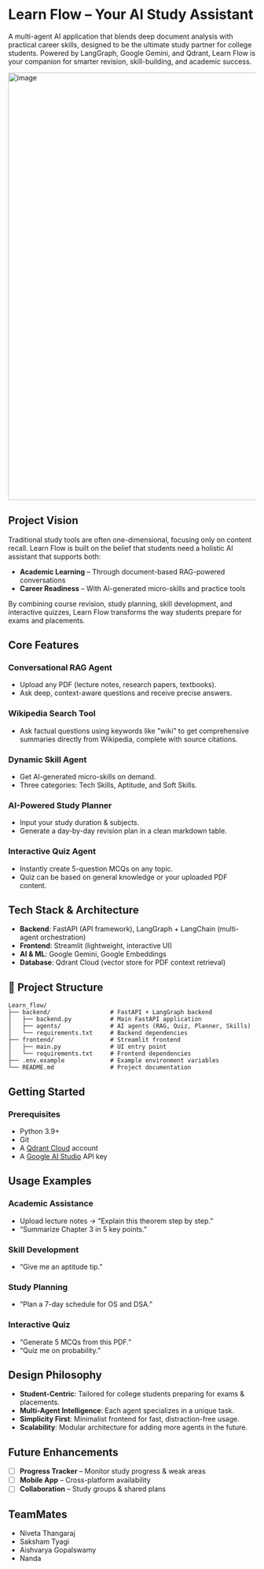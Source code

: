 # Learn Flow – Your AI Study Assistant

A multi-agent AI application that blends deep document analysis with practical career skills, designed to be the ultimate study partner for college students. Powered by LangGraph, Google Gemini, and Qdrant, Learn Flow is your companion for smarter revision, skill-building, and academic success.

<img width="1880" height="868" alt="image" src="https://github.com/user-attachments/assets/6f1ec876-b5d5-42db-b5b8-3de7731d842c" />




## Project Vision

Traditional study tools are often one-dimensional, focusing only on content recall.
Learn Flow is built on the belief that students need a holistic AI assistant that supports both:

*   **Academic Learning** – Through document-based RAG-powered conversations
*   **Career Readiness** – With AI-generated micro-skills and practice tools

By combining course revision, study planning, skill development, and interactive quizzes, Learn Flow transforms the way students prepare for exams and placements.

## Core Features

### Conversational RAG Agent
*   Upload any PDF (lecture notes, research papers, textbooks).
*   Ask deep, context-aware questions and receive precise answers.


### Wikipedia Search Tool
*   Ask factual questions using keywords like "wiki" to get comprehensive summaries directly from Wikipedia, complete with source citations.


### Dynamic Skill Agent
*   Get AI-generated micro-skills on demand.
*   Three categories: Tech Skills, Aptitude, and Soft Skills.



### AI-Powered Study Planner
*   Input your study duration & subjects.
*   Generate a day-by-day revision plan in a clean markdown table.




### Interactive Quiz Agent
*   Instantly create 5-question MCQs on any topic.
*   Quiz can be based on general knowledge or your uploaded PDF content.




## Tech Stack & Architecture

*   **Backend**: FastAPI (API framework), LangGraph + LangChain (multi-agent orchestration)
*   **Frontend**: Streamlit (lightweight, interactive UI)
*   **AI & ML**: Google Gemini, Google Embeddings
*   **Database**: Qdrant Cloud (vector store for PDF context retrieval)

## 📂 Project Structure
```
Learn_flow/
├── backend/                 # FastAPI + LangGraph backend
│   ├── backend.py           # Main FastAPI application
│   ├── agents/              # AI agents (RAG, Quiz, Planner, Skills)
│   └── requirements.txt     # Backend dependencies
├── frontend/                # Streamlit frontend
│   ├── main.py              # UI entry point
│   └── requirements.txt     # Frontend dependencies
├── .env.example             # Example environment variables
└── README.md                # Project documentation
```

## Getting Started
### Prerequisites

*   Python 3.9+
*   Git
*   A [Qdrant Cloud](https://cloud.qdrant.io/) account
*   A [Google AI Studio](https://aistudio.google.com/) API key


## Usage Examples

### Academic Assistance
*   Upload lecture notes → “Explain this theorem step by step.”
*   “Summarize Chapter 3 in 5 key points.”

### Skill Development
*   “Give me an aptitude tip.”

### Study Planning
*   “Plan a 7-day schedule for OS and DSA.”

### Interactive Quiz
*   “Generate 5 MCQs from this PDF.”
*   “Quiz me on probability.”

## Design Philosophy

*   **Student-Centric**: Tailored for college students preparing for exams & placements.
*   **Multi-Agent Intelligence**: Each agent specializes in a unique task.
*   **Simplicity First**: Minimalist frontend for fast, distraction-free usage.
*   **Scalability**: Modular architecture for adding more agents in the future.

## Future Enhancements

- [ ] **Progress Tracker** – Monitor study progress & weak areas
- [ ] **Mobile App** – Cross-platform availability
- [ ] **Collaboration** – Study groups & shared plans

## TeamMates

*   Niveta Thangaraj
*   Saksham Tyagi
*   Aishvarya Gopalswamy
*   Nanda

